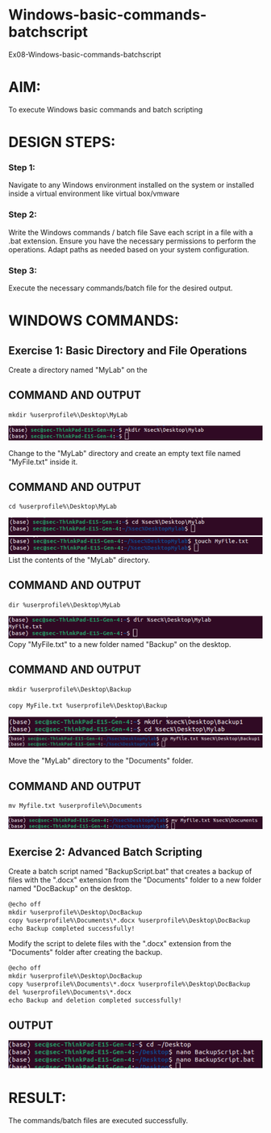 # Windows-basic-commands-batchscript
Ex08-Windows-basic-commands-batchscript

# AIM:
To execute Windows basic commands and batch scripting

# DESIGN STEPS:

### Step 1:

Navigate to any Windows environment installed on the system or installed inside a virtual environment like virtual box/vmware 

### Step 2:

Write the Windows commands / batch file
Save each script in a file with a .bat extension.
Ensure you have the necessary permissions to perform the operations.
Adapt paths as needed based on your system configuration.
### Step 3:

Execute the necessary commands/batch file for the desired output. 




# WINDOWS COMMANDS:
## Exercise 1: Basic Directory and File Operations
Create a directory named "MyLab" on the 

## COMMAND AND OUTPUT
```
mkdir %userprofile%\Desktop\MyLab
```
![out](1.png)

Change to the "MyLab" directory and create an empty text file named "MyFile.txt" inside it.

## COMMAND AND OUTPUT
```
cd %userprofile%\Desktop\MyLab
```
![o](2.png)
![o](3.png)
List the contents of the "MyLab" directory.


## COMMAND AND OUTPUT
```
dir %userprofile%\Desktop\MyLab
```
![o](4.png)
Copy "MyFile.txt" to a new folder named "Backup" on the desktop.

## COMMAND AND OUTPUT
```
mkdir %userprofile%\Desktop\Backup

copy MyFile.txt %userprofile%\Desktop\Backup
```
![o](5.png)
![o](6.png)

Move the "MyLab" directory to the "Documents" folder.


## COMMAND AND OUTPUT
```
mv Myfile.txt %userprofile%\Documents
```
![o](7.png)

## Exercise 2: Advanced Batch Scripting
Create a batch script named "BackupScript.bat" that creates a backup of files with the ".docx" extension from the "Documents" folder to a new folder named "DocBackup" on the desktop.
```
@echo off
mkdir %userprofile%\Desktop\DocBackup
copy %userprofile%\Documents\*.docx %userprofile%\Desktop\DocBackup
echo Backup completed successfully!
```
Modify the script to delete files with the ".docx" extension from the "Documents" folder after creating the backup.

```
@echo off
mkdir %userprofile%\Desktop\DocBackup
copy %userprofile%\Documents\*.docx %userprofile%\Desktop\DocBackup
del %userprofile%\Documents\*.docx
echo Backup and deletion completed successfully!
```


## OUTPUT
![o](8.png)




# RESULT:
The commands/batch files are executed successfully.

